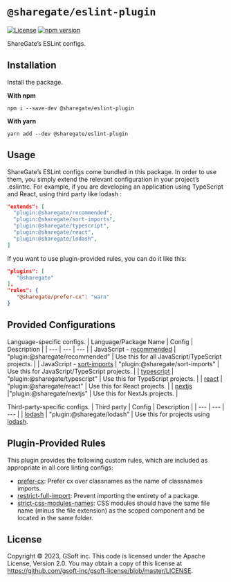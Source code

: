 # `@sharegate/eslint-plugin`

[![License](https://img.shields.io/badge/License-Apache_2.0-blue.svg)](../../LICENSE.md) [![npm version](https://badge.fury.io/js/@sharegate%eslint-plugin.svg)](https://badge.fury.io/js/@sharegate%eslint-plugin.svg)

ShareGate’s ESLint configs.

## Installation

Install the package.

**With npm**
```shell
npm i --save-dev @sharegate/eslint-plugin
```

**With yarn**
```shell
yarn add --dev @sharegate/eslint-plugin
```

## Usage

ShareGate’s ESLint configs come bundled in this package. In order to use them, you simply extend the relevant configuration in your project’s .eslintrc. For example, if you are developing an application using TypeScript and React, using third party like lodash  :
```json  
"extends": [ 
  "plugin:@sharegate/recommended",
  "plugin:@sharegate/sort-imports",
  "plugin:@sharegate/typescript",
  "plugin:@sharegate/react",
  "plugin:@sharegate/lodash",
]
 ```
 
 If you want to use plugin-provided rules, you can do it like this:
 ```json
"plugins": [
    "@sharegate"
],
"rules": {
    "@sharegate/prefer-cx": "warn"
}
 ```

## Provided Configurations

Language-specific configs.
| Language/Package Name | Config | Description |
| --- | --- | --- |
| JavaScript - [recommended](lib/config/recommended.ts) | "plugin:@sharegate/recommended" | Use this for all JavaScript/TypeScript projects. |
| JavaScript - [sort-imports](lib/config/sort-imports.ts) | "plugin:@sharegate/sort-imports" | Use this for JavaScript/TypeScript projects. |
| [typescript](lib/config/typescript.ts) | "plugin:@sharegate/typescript" | Use this for TypeScript projects. |
| [react](lib/config/react.ts) | "plugin:@sharegate/react" | Use this for React projects. |
| [nextjs](lib/config/nextjs.ts) |"plugin:@sharegate/nextjs" | Use this for NextJs projects. |

Third-party-specific configs.
| Third party | Config | Description |
| --- | --- | --- |
| [lodash](lib/config/lodash.ts) | "plugin:@sharegate/lodash" | Use this for projects using [lodash](https://lodash.com/).

## Plugin-Provided Rules 

This plugin provides the following custom rules, which are included as appropriate in all core linting configs:

- [prefer-cx](docs/rules/prefer-cx.md): Prefer cx over classnames as the name of classnames imports.
- [restrict-full-import](docs/rules/restrict-full-import.md): Prevent importing the entirety of a package.
- [strict-css-modules-names](docs/rules/strict-css-modules-names.md): CSS modules should have the same file name (minus the file extension) as the scoped component and be located in the same folder.

## License

Copyright © 2023, GSoft inc. This code is licensed under the Apache License, Version 2.0. You may obtain a copy of this license at https://github.com/gsoft-inc/gsoft-license/blob/master/LICENSE.
